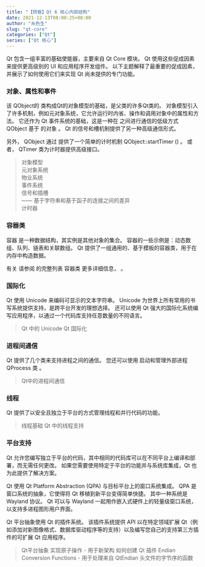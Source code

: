 ```yaml
---
title: "【转载】Qt 6 核心内部结构"
date: 2021-12-13T08:00:25+08:00
author: "糸色生"
slug: "qt-core"
categories: ["Qt"]
series: ["Qt 核心"] 
---
```


Qt 包含一组丰富的基础使能器，主要来自 Qt Core 模块。 Qt 使用这些促成因素来提供更高级别的 UI 和应用程序开发组件。 以下主题解释了最重要的促成因素，并展示了如何使用它们来实现 Qt 尚未提供的专门功能。 

### 对象、属性和事件 

该 QObject的 类构成Qt的对象模型的基础，是父类的许多Qt类的。 对象模型引入了许多机制，例如元对象系统，它允许运行时内省、操作和调用对象中的属性和方法。 它还作为 Qt 事件系统的基础，这是一种在 之间进行通信的低级方式 QObject 基于 的对象 。 Qt 的信号和槽机制提供了另一种高级通信形式。

另外， QObject 通过 提供了一个简单的计时机制 QObject::startTimer () 。 或者， QTimer 类为计时器提供高级接口。 

> 对象模型  
> 元对象系统  
> 物业系统  
> 事件系统  
> 信号和插槽  
> —— 基于字符串和基于函子的连接之间的差异  
> 计时器  

### 容器类

容器 是一种数据结构，其实例是其他对象的集合。 容器的一些示例是：动态数组、队列、链表和关联数组。 Qt 提供了一组通用的、基于模板的容器类，用于在内存中构造数据。

有关 请参阅 的完整列表 容器类 更多详细信息， 。 

### 国际化

Qt 使用 Unicode 来编码可显示的文本字符串。 Unicode 为世界上所有常用的书写系统提供支持，是跨平台开发的理想选择。 还可以使用 Qt 强大的国际化系统编写应用程序，以通过一个代码库支持任意数量的不同语言。

> Qt 中的 Unicode
> Qt 国际化

### 进程间通信 

Qt 提供了几个类来支持进程之间的通信。 您还可以使用 启动和管理外部进程 QProcess 类 。

> Qt中的进程间通信

### 线程

Qt 提供了以安全且独立于平台的方式管理线程和并行代码的功能。

> 线程基础
> Qt 中的线程支持

### 平台支持 

Qt 允许您编写独立于平台的代码，其中相同的代码库可以在不同平台上编译和部署，而无需任何更改。 如果您需要使用特定于平台的功能并与系统库集成，Qt 也为此提供了解决方案。

Qt 使用 Qt Platform Abstraction (QPA) 与目标平台上的窗口系统集成。 QPA 是窗口系统的抽象，它使得将 Qt 移植到新平台变得简单快捷。 其中一种系统是 Wayland 协议。 Qt 可以与 Wayland 一起用作嵌入式硬件上的轻量级窗口系统，以支持多进程图形用户界面。

Qt 平台抽象使用 Qt 的插件系统。 该插件系统提供 API 以在特定领域扩展 Qt（例如添加对新图像格式、数据库驱动程序等的支持）以及编写您自己的支持第三方插件的可扩展 Qt 应用程序。

> Qt平台抽象
> 实现原子操作 - 用于新架构
> 如何创建 Qt 插件
> Endian Conversion Functions - 用于处理来自 QtEndian 头文件的字节序的函数
